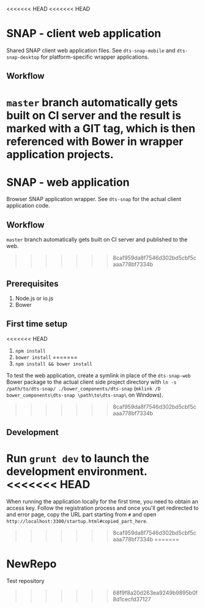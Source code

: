 <<<<<<< HEAD
<<<<<<< HEAD
# SNAP - client web application

Shared SNAP client web application files. See `dts-snap-mobile` and `dts-snap-desktop` for platform-specific wrapper applications.

## Workflow

`master` branch automatically gets built on CI server and the result is marked with a GIT tag, which is then referenced with Bower in wrapper application projects.
=======
# SNAP - web application

Browser SNAP application wrapper. See `dts-snap` for the actual client application code.

## Workflow

`master` branch automatically gets built on CI server and published to the web.
>>>>>>> 8caf959da8f7546d302bd5cbf5caaa778bf7334b

## Prerequisites

1. Node.js or io.js
2. Bower

## First time setup

<<<<<<< HEAD
1. `npm install`
2. `bower install`
=======
1. `npm install && bower install`

To test the web application, create a symlink in place of the `dts-snap-web` Bower package to the actual client side project directory with `ln -s /path/to/dts-snap/ ./bower_components/dts-snap` (`mklink /D bower_components\dts-snap \path\to\dts-snap\` on Windows).
>>>>>>> 8caf959da8f7546d302bd5cbf5caaa778bf7334b

## Development

Run `grunt dev` to launch the development environment.
<<<<<<< HEAD
=======

When running the application locally for the first time, you need to obtain an access key. Follow the registration process and once you'll get redirected to and error page, copy the URL part starting from `#` and open `http://localhost:3300/startup.html#copied_part_here`.
>>>>>>> 8caf959da8f7546d302bd5cbf5caaa778bf7334b
=======
# NewRepo
Test repository
>>>>>>> 68f9f8a20d263ea9249b9895b0f8d1cecfd37127
